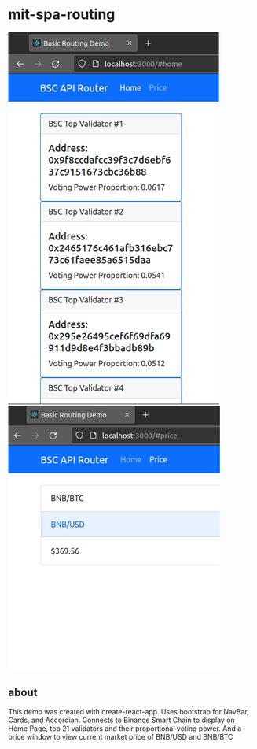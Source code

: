 # mit-spa-routing

![alt text](https://github.com/errollgnargnar/mit-spa-routing/blob/main/validator-fetch.png)
![alt text](https://github.com/errollgnargnar/mit-spa-routing/blob/main/price-fetch.png)

## about
This demo was created with create-react-app. Uses bootstrap for NavBar, Cards, and Accordian. Connects to Binance Smart Chain to display on Home Page, top 21 validators and their proportional voting power. And a price window to view current market price of BNB/USD and BNB/BTC


